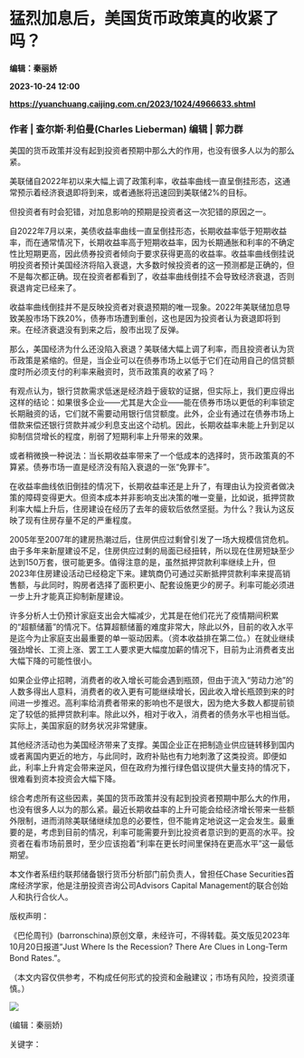 # 猛烈加息后，美国货币政策真的收紧了吗？
**编辑：秦丽娇**

**2023-10-24 12:00**

**https://yuanchuang.caijing.com.cn/2023/1024/4966633.shtml**

### 作者 | 查尔斯·利伯曼(Charles Lieberman) 编辑 | 郭力群

美国的货币政策并没有起到投资者预期中那么大的作用，也没有很多人以为的那么紧。

美联储自2022年初以来大幅上调了政策利率，收益率曲线一直呈倒挂形态，这通常预示着经济衰退即将到来，或者通胀将迅速回到美联储2%的目标。

但投资者有时会犯错，对加息影响的预期是投资者这一次犯错的原因之一。

自2022年7月以来，美债收益率曲线一直呈倒挂形态，长期收益率低于短期收益率，而在通常情况下，长期收益率高于短期收益率，因为长期通胀和利率的不确定性比短期更高，因此债券投资者倾向于要求获得更高的收益率。收益率曲线倒挂说明投资者预计美国经济将陷入衰退，大多数时候投资者的这一预测都是正确的，但不是每次都正确。现在投资者都看到了，收益率曲线倒挂不会导致经济衰退，否则衰退肯定已经来了。

收益率曲线倒挂并不是反映投资者对衰退预期的唯一现象。2022年美联储加息导致美股市场下跌20%，债券市场遭到重创，这也是因为投资者认为衰退即将到来。在经济衰退没有到来之后，股市出现了反弹。

那么，美国经济为什么还没陷入衰退？美联储大幅上调了利率，而且投资者认为货币政策是紧缩的。但是，当企业可以在债券市场上以低于它们在动用自己的信贷额度时所必须支付的利率来融资时，货币政策真的收紧了吗？

有观点认为，银行贷款需求低迷是经济趋于疲软的证据，但实际上，我们更应得出这样的结论：如果很多企业——尤其是大企业——能在债券市场以更低的利率锁定长期融资的话，它们就不需要动用银行信贷额度。此外，企业有通过在债券市场上借款来偿还银行贷款并减少利息支出这个动机。因此，长期收益率未能上升到足以抑制信贷增长的程度，削弱了短期利率上升带来的效果。

或者稍微换一种说法：当长期收益率带来了一个低成本的选择时，货币政策真的不算紧。债券市场一直是经济没有陷入衰退的一张“免罪卡”。

在收益率曲线依旧倒挂的情况下，长期收益率还是上升了，有理由认为投资者做决策的障碍变得更大。但资本成本并非影响支出决策的唯一变量，比如说，抵押贷款利率大幅上升后，住房建设在经历了去年的疲软后依然坚挺。为什么？我认为这反映了现有住房存量不足的严重程度。

2005年至2007年的建房热潮过后，住房供应过剩曾引发了一场大规模信贷危机。由于多年来新屋建设不足，住房供应过剩的局面已经扭转，所以现在住房短缺至少达到150万套，很可能更多。值得注意的是，虽然抵押贷款利率继续上升，但2023年住房建设活动已经稳定下来。建筑商仍可通过买断抵押贷款利率来提高销售额，与此同时，购房者选择了面积更小、配套设施更少的房子。利率可能必须进一步上升才能真正抑制新屋建设。

许多分析人士仍预计家庭支出会大幅减少，尤其是在他们花光了疫情期间积累的“超额储蓄”的情况下。估算超额储蓄的难度非常大，除此以外，目前的收入水平是迄今为止家庭支出最重要的单一驱动因素。（资本收益排在第二位。）在就业继续强劲增长、工资上涨、罢工工人要求更大幅度加薪的情况下，目前为止消费者支出大幅下降的可能性很小。

如果企业停止招聘，消费者的收入增长可能会遇到瓶颈，但由于流入“劳动力池”的人数多得出人意料，消费者的收入更有可能继续增长，因此收入增长瓶颈到来的时间进一步推迟。高利率给消费者带来的影响也不是很大，因为绝大多数人都提前锁定了较低的抵押贷款利率。除此以外，相对于收入，消费者的债务水平也相当低。实际上，美国家庭的财务状况非常健康。

其他经济活动也为美国经济带来了支撑。美国企业正在把制造业供应链转移到国内或者离国内更近的地方，与此同时，政府补贴也有力地刺激了这类投资。即便如此，利率上升肯定会带来逆风，但在政府为推行绿色倡议提供大量支持的情况下，很难看到资本投资会大幅下降。

综合考虑所有这些因素，美国的货币政策并没有起到投资者预期中那么大的作用，也没有很多人以为的那么紧。最近长期收益率的上升可能会给经济增长带来一些额外限制，进而消除美联储继续加息的必要性，但不能肯定地说这一定会发生。最重要的是，考虑到目前的情况，利率可能需要升到比投资者意识到的更高的水平。投资者在看市场前景时，至少应该抱着“利率在更长时间里保持在更高水平”这一最低期望。

本文作者系纽约联邦储备银行货币分析部门前负责人，曾担任Chase Securities首席经济学家，他是注册投资咨询公司Advisors Capital Management的联合创始人和执行合伙人。

版权声明：

《巴伦周刊》(barronschina)原创文章，未经许可，不得转载。英文版见2023年10月20日报道“Just Where Is the Recession? There Are Clues in Long-Term Bond Rates.”。

（本文内容仅供参考，不构成任何形式的投资和金融建议；市场有风险，投资须谨慎。）

![](https://tx1.cdn.caijing.com.cn/2014-03-27/114048455.jpg)

(编辑：秦丽娇)

关键字：